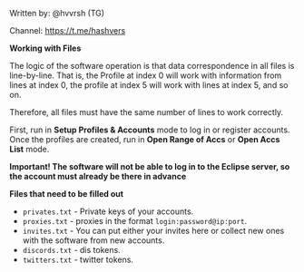 Written by: @hvvrsh (TG)

Channel: https://t.me/hashvers

**Working with Files**

The logic of the software operation is that data correspondence in all files is line-by-line. That is, the Profile at index 0 will work with information from lines at index 0, the profile at index 5 will work with lines at index 5, and so on.

Therefore, all files must have the same number of lines to work correctly.

First, run in **Setup Profiles & Accounts** mode to log in or register accounts. Once the profiles are created, run in **Open Range of Accs** or **Open Accs List** mode.

**Important! The software will not be able to log in to the Eclipse server, so the account must already be there in advance**

**Files that need to be filled out**

- `privates.txt` - Private keys of your accounts.
- `proxies.txt` - proxies in the format `login:password@ip:port`.
- `invites.txt` - You can put either your invites here or collect new ones with the software from new accounts.
- `discords.txt` - dis tokens.
- `twitters.txt` - twitter tokens.
